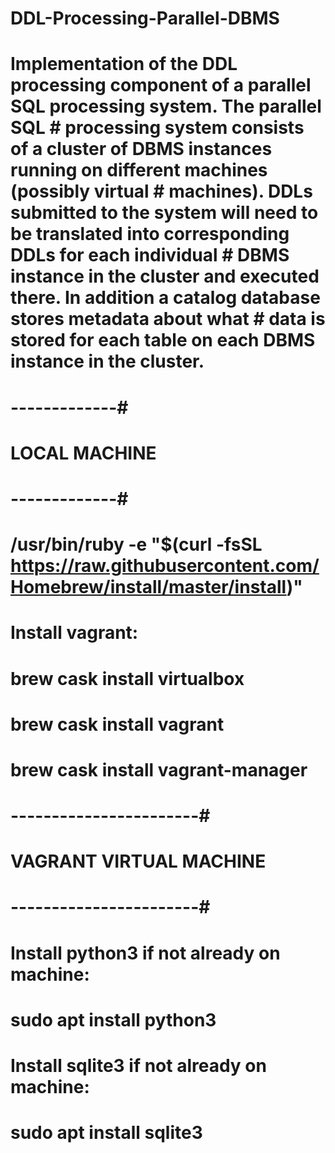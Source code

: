 # DDL-Processing-Parallel-DBMS

#     Implementation of the DDL processing component of a parallel SQL processing system. The parallel SQL      # processing system consists of a cluster of DBMS instances running on different machines (possibly virtual     # machines). DDLs submitted to the system will need to be translated into corresponding DDLs for each individual # DBMS instance in the cluster and executed there. In addition a catalog database stores metadata about what    # data is stored for each table on each DBMS instance in the cluster.

# -------------#
# LOCAL MACHINE
# -------------#
# /usr/bin/ruby -e "$(curl -fsSL https://raw.githubusercontent.com/Homebrew/install/master/install)"

# Install vagrant:
# brew cask install virtualbox
# brew cask install vagrant
# brew cask install vagrant-manager

# -----------------------#
# VAGRANT VIRTUAL MACHINE
# -----------------------#
# Install python3 if not already on machine:
# sudo apt install python3

# Install sqlite3 if not already on machine:
# sudo apt install sqlite3
